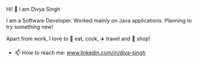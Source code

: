 Hi! 👋 I am Divya Singh

I am a Software Developer. Worked mainly on Java applications. 
Planning to try something new! 

Apart from work, I love to :doughnut: eat, cook, :airplane: travel and :handbag: shop!

- 📫 How to reach me: www.linkedin.com/in/diva-singh

